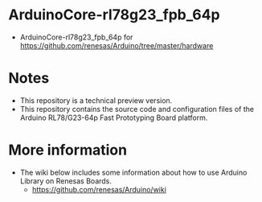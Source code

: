 # ArduinoCore-rl78g23_fpb_64p
* ArduinoCore-rl78g23_fpb_64p for https://github.com/renesas/Arduino/tree/master/hardware

# Notes
* This repository is a technical preview version.
* This repository contains the source code and configuration files of the Arduino RL78/G23-64p Fast Prototyping Board platform.

# More information
* The wiki below includes some information about how to use Arduino Library on Renesas Boards.
  * https://github.com/renesas/Arduino/wiki
